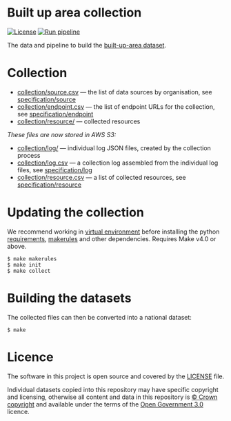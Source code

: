 # Built up area collection

[![License](https://img.shields.io/github/license/mashape/apistatus.svg)](https://github.com/digital-land/built-up-area/blob/main/LICENSE)
[![Run pipeline](https://github.com/digital-land/built-up-area-collection/actions/workflows/run.yml/badge.svg)](https://github.com/digital-land/built-up-area-collection/actions/workflows/run.yml)

The data and pipeline to build the [built-up-area dataset](https://www.digital-land.info/dataset/built-up-area).

# Collection

* [collection/source.csv](collection/source.csv) — the list of data sources by organisation, see [specification/source](https://digital-land.github.io/specification/schema/source/)
* [collection/endpoint.csv](collection/endpoint.csv) — the list of endpoint URLs for the collection, see [specification/endpoint](https://digital-land.github.io/specification/schema/endpoint)
* [collection/resource/](collection/resource/) — collected resources

*These files are now stored in AWS S3:*

* [collection/log/](https://files.planning.data.gov.uk/built-up-area/collection/log/) — individual log JSON files, created by the collection process
* [collection/log.csv](https://files.planning.data.gov.uk/built-up-area/collection/log.csv) — a collection log assembled from the individual log files, see [specification/log](https://digital-land.github.io/specification/schema/log)
* [collection/resource.csv](https://files.planning.data.gov.uk/built-up-area/collection/resource.csv) — a list of collected resources, see [specification/resource](https://digital-land.github.io/specification/schema/resource)

# Updating the collection

We recommend working in [virtual environment](http://docs.python-guide.org/en/latest/dev/virtualenvs/) before installing the python [requirements](requirements.txt), [makerules](https://github.com/digital-land/makerules) and other dependencies. Requires Make v4.0 or above.

    $ make makerules
    $ make init
    $ make collect

# Building the datasets

The collected files can then be converted into a national dataset:

    $ make

# Licence

The software in this project is open source and covered by the [LICENSE](LICENSE) file.

Individual datasets copied into this repository may have specific copyright and licensing, otherwise all content and data in this repository is
[© Crown copyright](http://www.nationalarchives.gov.uk/information-management/re-using-public-sector-information/copyright-and-re-use/crown-copyright/)
and available under the terms of the [Open Government 3.0](https://www.nationalarchives.gov.uk/doc/open-government-licence/version/3/) licence.
